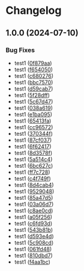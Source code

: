 # Changelog

## 1.0.0 (2024-07-10)


### Bug Fixes

* test1 ([0f879aa](https://github.com/Hyodori04/release-please-v4/commit/0f879aa81801fcb39a46d0049ce4ffbb28557077))
* test1 ([f654050](https://github.com/Hyodori04/release-please-v4/commit/f654050bcb3d64e8388a71a43e092eaecd13787d))
* test1 ([c680276](https://github.com/Hyodori04/release-please-v4/commit/c6802766e4ce5d8f442d15cc5dce427aceaa117c))
* test1 ([bbc7570](https://github.com/Hyodori04/release-please-v4/commit/bbc7570de39dad3a9f2c0f6d97659329c9bb5e1d))
* test1 ([d59cab7](https://github.com/Hyodori04/release-please-v4/commit/d59cab7a9e75bc7c6f8dd0da6c11d0cb69dad93b))
* test1 ([5f28dff](https://github.com/Hyodori04/release-please-v4/commit/5f28dff4ac9257193805ee3b6bdd807b253b15e6))
* test1 ([5c67d47](https://github.com/Hyodori04/release-please-v4/commit/5c67d473efd4d12973c3d64150ab96f221cfec25))
* test1 ([038a619](https://github.com/Hyodori04/release-please-v4/commit/038a619a7eeece56a9db3b4998893b10cf539ca2))
* test1 ([e1ba095](https://github.com/Hyodori04/release-please-v4/commit/e1ba09551312c2f9e7aba13e707ab246119f9ed1))
* test1 ([65413fa](https://github.com/Hyodori04/release-please-v4/commit/65413faeff0158d9700d057b74ad8ee81e4a1178))
* test1 ([cc96572](https://github.com/Hyodori04/release-please-v4/commit/cc96572b026450c09f603a609e52f406a78f75c3))
* test1 ([370344f](https://github.com/Hyodori04/release-please-v4/commit/370344f3bb1a2c3be3937ddad615e6e7accedc68))
* test1 ([87cf037](https://github.com/Hyodori04/release-please-v4/commit/87cf0370132863162fd26fdd1297978273089cf0))
* test1 ([6f62417](https://github.com/Hyodori04/release-please-v4/commit/6f62417e69978262b91860116f14be7ae7b51df6))
* test1 ([8d3578f](https://github.com/Hyodori04/release-please-v4/commit/8d3578f497a9e0bdd8869c1c638933bda4710690))
* test1 ([5a514c4](https://github.com/Hyodori04/release-please-v4/commit/5a514c48008394d6286d202886dfc43306272852))
* test1 ([6bc627c](https://github.com/Hyodori04/release-please-v4/commit/6bc627c73df63bf45d352b5a1efd74e50fc78254))
* test1 ([ff7c728](https://github.com/Hyodori04/release-please-v4/commit/ff7c728fc14692f43cdf20d1fcf0643b86e9d8db))
* test1 ([c4f749f](https://github.com/Hyodori04/release-please-v4/commit/c4f749fea82b8bc6ea15bba802220831a5fbc743))
* test1 ([8d4cab4](https://github.com/Hyodori04/release-please-v4/commit/8d4cab46fbab1f2dfdfd6162007655efc1b2d13f))
* test1 ([9529048](https://github.com/Hyodori04/release-please-v4/commit/9529048a112b6d963d0f370487a481ef1db2fb9a))
* test1 ([85a47d5](https://github.com/Hyodori04/release-please-v4/commit/85a47d57330a74b58f5b10a29ae844cf864086e8))
* test1 ([03a06d7](https://github.com/Hyodori04/release-please-v4/commit/03a06d745eea74681fcfb7170b2eae55759fcfd3))
* test1 ([c8ae0cd](https://github.com/Hyodori04/release-please-v4/commit/c8ae0cdfc92dc8f2b50615a53d566d7d38311407))
* test1 ([a05f256](https://github.com/Hyodori04/release-please-v4/commit/a05f25607c97847a8a401602b48fdaf3b9a278a4))
* test1 ([c6fd93d](https://github.com/Hyodori04/release-please-v4/commit/c6fd93d75f68e7cd8b854dcd693a768555971fa6))
* test1 ([543b81b](https://github.com/Hyodori04/release-please-v4/commit/543b81b910ef313def862cbe81ee4d76bc742cb1))
* test1 ([d593e4d](https://github.com/Hyodori04/release-please-v4/commit/d593e4da96b807b93129d23b4d8a4e1bb4235618))
* test1 ([5c908cd](https://github.com/Hyodori04/release-please-v4/commit/5c908cd82f6b7316b68a3c97e17b19eaac6e6494))
* test1 ([061fd48](https://github.com/Hyodori04/release-please-v4/commit/061fd4821748d198b45dd682cb88e782f12f8e95))
* test1 ([810dbd7](https://github.com/Hyodori04/release-please-v4/commit/810dbd7b9e107e50ba9ec676fbf569923658fd5d))
* test1 ([f4aa1bc](https://github.com/Hyodori04/release-please-v4/commit/f4aa1bc5ae1fd8139d3ea589a0099f7784a3a923))
